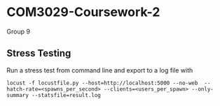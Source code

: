 # COM3029-Coursework-2
Group 9

## Stress Testing
Run a stress test from command line and export to a log file with

```
locust -f locustfile.py --host=http://localhost:5000 --no-web  --hatch-rate=<spawns_per_second> --clients=<users_per_spawn> --only-summary --statsfile=result.log
```